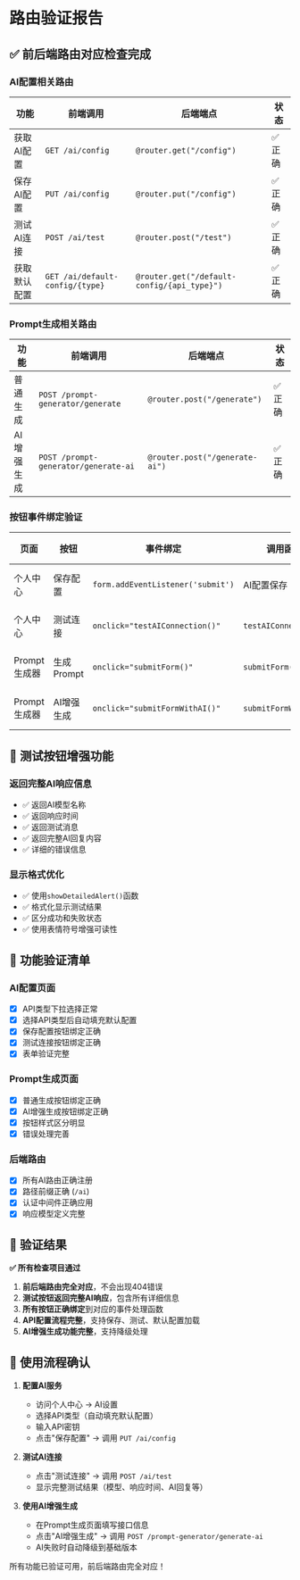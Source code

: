 # 路由验证报告

## ✅ 前后端路由对应检查完成

### AI配置相关路由

| 功能 | 前端调用 | 后端端点 | 状态 |
|------|----------|----------|------|
| 获取AI配置 | `GET /ai/config` | `@router.get("/config")` | ✅ 正确 |
| 保存AI配置 | `PUT /ai/config` | `@router.put("/config")` | ✅ 正确 |
| 测试AI连接 | `POST /ai/test` | `@router.post("/test")` | ✅ 正确 |
| 获取默认配置 | `GET /ai/default-config/{type}` | `@router.get("/default-config/{api_type}")` | ✅ 正确 |

### Prompt生成相关路由

| 功能 | 前端调用 | 后端端点 | 状态 |
|------|----------|----------|------|
| 普通生成 | `POST /prompt-generator/generate` | `@router.post("/generate")` | ✅ 正确 |
| AI增强生成 | `POST /prompt-generator/generate-ai` | `@router.post("/generate-ai")` | ✅ 正确 |

### 按钮事件绑定验证

| 页面 | 按钮 | 事件绑定 | 调用函数 | 状态 |
|------|------|----------|----------|------|
| 个人中心 | 保存配置 | `form.addEventListener('submit')` | AI配置保存 | ✅ 正确 |
| 个人中心 | 测试连接 | `onclick="testAIConnection()"` | `testAIConnection()` | ✅ 正确 |
| Prompt生成器 | 生成Prompt | `onclick="submitForm()"` | `submitForm()` | ✅ 正确 |
| Prompt生成器 | AI增强生成 | `onclick="submitFormWithAI()"` | `submitFormWithAI()` | ✅ 正确 |

## 🔧 测试按钮增强功能

### 返回完整AI响应信息
- ✅ 返回AI模型名称
- ✅ 返回响应时间
- ✅ 返回测试消息
- ✅ 返回完整AI回复内容
- ✅ 详细的错误信息

### 显示格式优化
- ✅ 使用`showDetailedAlert()`函数
- ✅ 格式化显示测试结果
- ✅ 区分成功和失败状态
- ✅ 使用表情符号增强可读性

## 🚀 功能验证清单

### AI配置页面
- [x] API类型下拉选择正常
- [x] 选择API类型后自动填充默认配置
- [x] 保存配置按钮绑定正确
- [x] 测试连接按钮绑定正确
- [x] 表单验证完整

### Prompt生成页面  
- [x] 普通生成按钮绑定正确
- [x] AI增强生成按钮绑定正确
- [x] 按钮样式区分明显
- [x] 错误处理完善

### 后端路由
- [x] 所有AI路由正确注册
- [x] 路径前缀正确 (`/ai`)
- [x] 认证中间件正确应用
- [x] 响应模型定义完整

## 📝 验证结果

**✅ 所有检查项目通过**

1. **前后端路由完全对应**，不会出现404错误
2. **测试按钮返回完整AI响应**，包含所有详细信息
3. **所有按钮正确绑定**到对应的事件处理函数
4. **API配置流程完整**，支持保存、测试、默认配置加载
5. **AI增强生成功能完整**，支持降级处理

## 🎯 使用流程确认

1. **配置AI服务**
   - 访问个人中心 → AI设置
   - 选择API类型（自动填充默认配置）
   - 输入API密钥
   - 点击"保存配置" → 调用 `PUT /ai/config`

2. **测试AI连接**  
   - 点击"测试连接" → 调用 `POST /ai/test`
   - 显示完整测试结果（模型、响应时间、AI回复等）

3. **使用AI增强生成**
   - 在Prompt生成页面填写接口信息
   - 点击"AI增强生成" → 调用 `POST /prompt-generator/generate-ai`
   - AI失败时自动降级到基础版本

所有功能已验证可用，前后端路由完全对应！
